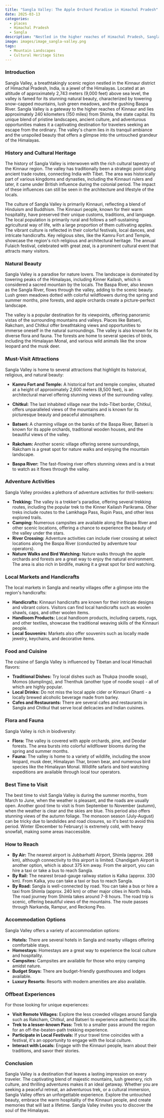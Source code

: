 ```yaml
---
title: "Sangla Valley: The Apple Orchard Paradise in Himachal Pradesh"
date: 2025-03-13
categories:
  - places
  - Himachal Pradesh
  - Sangla
description: "Nestled in the higher reaches of Himachal Pradesh, Sangla Valley is renowned for its lush apple orchards and serene mountainous landscapes. This picturesque valley offers breathtaking views, with trails leading to remote villages and hot springs. It's a haven for trekkers and nature enthusiasts, situated along the Spiti River and connected to the Tibetan plateau via the Khardung La Pass."
image: images/image_sangla-valley.png
tags: 
  - Mountain Landscapes
  - Cultural Heritage Sites
---
```



### **Introduction**

Sangla Valley, a breathtakingly scenic region nestled in the Kinnaur district of Himachal Pradesh, India, is a jewel of the Himalayas. Located at an altitude of approximately 2,743 meters (9,000 feet) above sea level, the valley is famed for its stunning natural beauty, characterized by towering snow-capped mountains, lush green meadows, and the gushing Baspa River. Sangla Valley is a gateway to the higher reaches of Kinnaur and lies approximately 240 kilometers (150 miles) from Shimla, the state capital. Its unique blend of pristine landscapes, ancient culture, and adventurous opportunities makes it a captivating destination for travelers seeking an escape from the ordinary. The valley's charm lies in its tranquil ambiance and the unspoiled beauty that offers a glimpse into the untouched grandeur of the Himalayas.



### **History and Cultural Heritage**

The history of Sangla Valley is interwoven with the rich cultural tapestry of the Kinnaur region. The valley has traditionally been a strategic point along ancient trade routes, connecting India with Tibet. The area was historically part of various kingdoms and dynasties, including the Kinnauri rulers and later, it came under British influence during the colonial period. The impact of these influences can still be seen in the architecture and lifestyle of the locals.

The culture of Sangla Valley is primarily Kinnauri, reflecting a blend of Hinduism and Buddhism. The Kinnauri people, known for their warm hospitality, have preserved their unique customs, traditions, and language. The local population is primarily rural and follows a self-sustaining agricultural way of life, with a large proportion of them cultivating apples. The vibrant culture is reflected in their colorful festivals, local dances, and intricate handicrafts. Key religious sites, like the Kamru Fort and Temple, showcase the region's rich religious and architectural heritage. The annual Fulaich festival, celebrated with great zeal, is a prominent cultural event that attracts many visitors.



### **Natural Beauty**

Sangla Valley is a paradise for nature lovers. The landscape is dominated by towering peaks of the Himalayas, including Kinner Kailash, which is considered a sacred mountain by the locals. The Baspa River, also known as the Sangla River, flows through the valley, adding to the scenic beauty. Lush green meadows dotted with colorful wildflowers during the spring and summer months, pine forests, and apple orchards create a picture-perfect landscape.

The valley is a popular destination for its viewpoints, offering panoramic vistas of the surrounding mountains and valleys. Places like Batseri, Rakcham, and Chitkul offer breathtaking views and opportunities to immerse oneself in the natural surroundings. The valley is also known for its diverse flora and fauna. The forests are home to several species of birds, including the Himalayan Monal, and various wild animals like the snow leopard and the musk deer.



### **Must-Visit Attractions**

Sangla Valley is home to several attractions that highlight its historical, religious, and natural beauty:

*   **Kamru Fort and Temple:** A historical fort and temple complex, situated at a height of approximately 2,600 meters (8,500 feet), is an architectural marvel offering stunning views of the surrounding valley.
    
*   **Chitkul:** The last inhabited village near the Indo-Tibet border, Chitkul, offers unparalleled views of the mountains and is known for its picturesque beauty and peaceful atmosphere.
    
*   **Batseri:** A charming village on the banks of the Baspa River, Batseri is known for its apple orchards, traditional wooden houses, and the beautiful views of the valley.
    
*   **Rakcham:** Another scenic village offering serene surroundings, Rakcham is a great spot for nature walks and enjoying the mountain landscape.
    
*   **Baspa River:** The fast-flowing river offers stunning views and is a treat to watch as it flows through the valley.

### **Adventure Activities**

Sangla Valley provides a plethora of adventure activities for thrill-seekers:

*   **Trekking:** The valley is a trekker's paradise, offering several trekking routes, including the popular trek to the Kinner Kailash Parikrama. Other treks include routes to the Lamkhaga Pass, Rupin Pass, and other less explored trails.
*   **Camping:** Numerous campsites are available along the Baspa River and other scenic locations, offering a chance to experience the beauty of the valley under the stars.
*   **River Crossing:** Adventure activities can include river crossing at select locations along the Baspa River (conducted by adventure tour operators).
*   **Nature Walks and Bird Watching:** Nature walks through the apple orchards and forests are a great way to enjoy the natural environment. The area is also rich in birdlife, making it a great spot for bird watching.

### **Local Markets and Handicrafts**

The local markets in Sangla and nearby villages offer a glimpse into the region's handicrafts:

*   **Handicrafts:** Kinnauri handicrafts are known for their intricate designs and vibrant colors. Visitors can find local handicrafts such as woolen shawls, caps, and other woolen items.
*   **Handloom Products:** Local handloom products, including carpets, rugs, and other textiles, showcase the traditional weaving skills of the Kinnauri people.
*   **Local Souvenirs:** Markets also offer souvenirs such as locally made jewelry, keychains, and decorative items.



### **Food and Cuisine**

The cuisine of Sangla Valley is influenced by Tibetan and local Himachali flavors:

*   **Traditional Dishes:** Try local dishes such as Thukpa (noodle soup), Momos (dumplings), and Thenthuk (another type of noodle soup) - all of which are highly popular.
*   **Local Drinks:** Do not miss the local apple cider or Kinnauri Ghanti - a locally brewed alcoholic beverage made from barley.
*   **Cafes and Restaurants:** There are several cafes and restaurants in Sangla and Chitkul that serve local delicacies and Indian cuisines.

### **Flora and Fauna**

Sangla Valley is rich in biodiversity:

*   **Flora:** The valley is covered with apple orchards, pine, and Deodar forests. The area bursts into colorful wildflower blooms during the spring and summer months.
*   **Fauna:** The valley is home to a variety of wildlife, including the snow leopard, musk deer, Himalayan Thar, brown bear, and numerous bird species like the Himalayan Monal. Wildlife safaris and bird watching expeditions are available through local tour operators.

### **Best Time to Visit**

The best time to visit Sangla Valley is during the summer months, from March to June, when the weather is pleasant, and the roads are usually open. Another good time to visit is from September to November (autumn), when the weather is clear and the skies are blue. This period also offers stunning views of the autumn foliage. The monsoon season (July-August) can be tricky due to landslides and road closures, so it's best to avoid this period. Winter (December to February) is extremely cold, with heavy snowfall, making some areas inaccessible.



### **How to Reach**

*   **By Air:** The nearest airport is Jubbarhatti Airport, Shimla (approx. 268 km), although connectivity to this airport is limited. Chandigarh Airport is another option, which is about 375 km away. From the airport, you can hire a taxi or take a bus to reach Sangla.
*   **By Rail:** The nearest broad-gauge railway station is Kalka (approx. 330 km). From Kalka, you can take a taxi or bus to reach Sangla.
*   **By Road:** Sangla is well-connected by road. You can take a bus or hire a taxi from Shimla (approx. 240 km) or other major cities in North India. The road journey from Shimla takes around 7-8 hours. The road trip is scenic, offering beautiful views of the mountains. The route passes through Narkanda, Rampur, and Reckong Peo.

### **Accommodation Options**

Sangla Valley offers a variety of accommodation options:

*   **Hotels:** There are several hotels in Sangla and nearby villages offering comfortable stays.
*   **Homestays:** Homestays are a great way to experience the local culture and hospitality.
*   **Campsites:** Campsites are available for those who enjoy camping amidst nature.
*   **Budget Stays:** There are budget-friendly guesthouses and lodges available.
*   **Luxury Resorts:** Resorts with modern amenities are also available.



### **Offbeat Experiences**

For those looking for unique experiences:

*   **Visit Remote Villages:** Explore the less crowded villages around Sangla such as Rakcham, Chitkul, and Batseri to experience authentic local life.
*   **Trek to a lesser-known Pass:** Trek to a smaller pass around the region for an off-the-beaten-path trekking experience.
*   **Participate in Local Festivals:** If your travel time coincides with a festival, it's an opportunity to engage with the local culture.
*   **Interact with Locals:** Engage with the Kinnauri people, learn about their traditions, and savor their stories.

### **Conclusion**

Sangla Valley is a destination that leaves a lasting impression on every traveler. The captivating blend of majestic mountains, lush greenery, rich culture, and thrilling adventures makes it an ideal getaway. Whether you are seeking a peaceful retreat, an adventurous trek, or a cultural immersion, Sangla Valley offers an unforgettable experience. Explore the untouched beauty, embrace the warm hospitality of the Kinnauri people, and create memories that will last a lifetime. Sangla Valley invites you to discover the soul of the Himalayas.


